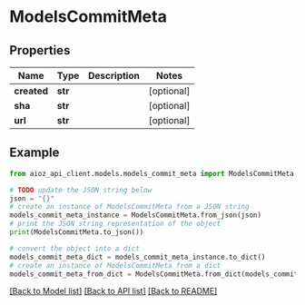 # ModelsCommitMeta


## Properties

Name | Type | Description | Notes
------------ | ------------- | ------------- | -------------
**created** | **str** |  | [optional] 
**sha** | **str** |  | [optional] 
**url** | **str** |  | [optional] 

## Example

```python
from aioz_api_client.models.models_commit_meta import ModelsCommitMeta

# TODO update the JSON string below
json = "{}"
# create an instance of ModelsCommitMeta from a JSON string
models_commit_meta_instance = ModelsCommitMeta.from_json(json)
# print the JSON string representation of the object
print(ModelsCommitMeta.to_json())

# convert the object into a dict
models_commit_meta_dict = models_commit_meta_instance.to_dict()
# create an instance of ModelsCommitMeta from a dict
models_commit_meta_from_dict = ModelsCommitMeta.from_dict(models_commit_meta_dict)
```
[[Back to Model list]](../README.md#documentation-for-models) [[Back to API list]](../README.md#documentation-for-api-endpoints) [[Back to README]](../README.md)


